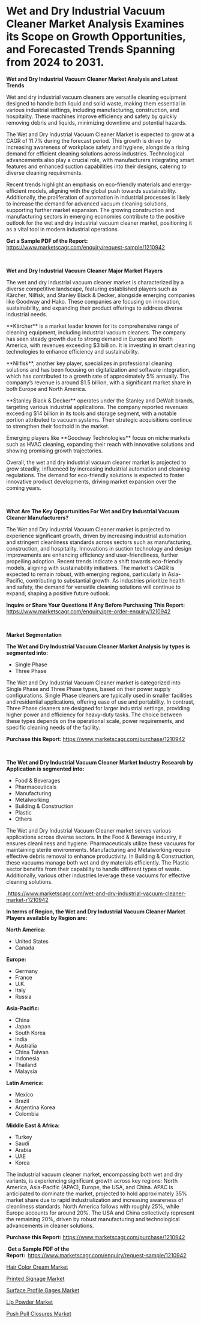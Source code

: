 <p><h1>Wet and Dry Industrial Vacuum Cleaner Market Analysis Examines its Scope on Growth Opportunities, and Forecasted Trends Spanning from 2024 to 2031.</h1></p><p><strong>Wet and Dry Industrial Vacuum Cleaner Market Analysis and Latest Trends</strong></p>
<p><p>Wet and dry industrial vacuum cleaners are versatile cleaning equipment designed to handle both liquid and solid waste, making them essential in various industrial settings, including manufacturing, construction, and hospitality. These machines improve efficiency and safety by quickly removing debris and liquids, minimizing downtime and potential hazards.</p><p>The Wet and Dry Industrial Vacuum Cleaner Market is expected to grow at a CAGR of 11.7% during the forecast period. This growth is driven by increasing awareness of workplace safety and hygiene, alongside a rising demand for efficient cleaning solutions across industries. Technological advancements also play a crucial role, with manufacturers integrating smart features and enhanced suction capabilities into their designs, catering to diverse cleaning requirements. </p><p>Recent trends highlight an emphasis on eco-friendly materials and energy-efficient models, aligning with the global push towards sustainability. Additionally, the proliferation of automation in industrial processes is likely to increase the demand for advanced vacuum cleaning solutions, supporting further market expansion. The growing construction and manufacturing sectors in emerging economies contribute to the positive outlook for the wet and dry industrial vacuum cleaner market, positioning it as a vital tool in modern industrial operations.</p></p>
<p><strong>Get a Sample PDF of the Report:&nbsp;</strong> <a href="https://www.marketscagr.com/enquiry/request-sample/1210942?utm_campaign=1262&utm_medium=2&utm_source=Github&utm_content=ia&utm_term=04102024&utm_id=wet-and-dry-industrial-vacuum-cleaner">https://www.marketscagr.com/enquiry/request-sample/1210942</a></p>
<p>&nbsp;</p>
<p><strong>Wet and Dry Industrial Vacuum Cleaner Major Market Players</strong></p>
<p><p>The wet and dry industrial vacuum cleaner market is characterized by a diverse competitive landscape, featuring established players such as Kärcher, Nilfisk, and Stanley Black & Decker, alongside emerging companies like Goodway and Hako. These companies are focusing on innovation, sustainability, and expanding their product offerings to address diverse industrial needs.</p><p>**Kärcher** is a market leader known for its comprehensive range of cleaning equipment, including industrial vacuum cleaners. The company has seen steady growth due to strong demand in Europe and North America, with revenues exceeding $3 billion. It is investing in smart cleaning technologies to enhance efficiency and sustainability.</p><p>**Nilfisk**, another key player, specializes in professional cleaning solutions and has been focusing on digitalization and software integration, which has contributed to a growth rate of approximately 5% annually. The company’s revenue is around $1.5 billion, with a significant market share in both Europe and North America.</p><p>**Stanley Black & Decker** operates under the Stanley and DeWalt brands, targeting various industrial applications. The company reported revenues exceeding $14 billion in its tools and storage segment, with a notable portion attributed to vacuum systems. Their strategic acquisitions continue to strengthen their foothold in the market.</p><p>Emerging players like **Goodway Technologies** focus on niche markets such as HVAC cleaning, expanding their reach with innovative solutions and showing promising growth trajectories. </p><p>Overall, the wet and dry industrial vacuum cleaner market is projected to grow steadily, influenced by increasing industrial automation and cleaning regulations. The demand for eco-friendly solutions is expected to foster innovative product developments, driving market expansion over the coming years. </p></p>
<p>&nbsp;</p>
<p><strong>What Are The Key Opportunities For Wet and Dry Industrial Vacuum Cleaner Manufacturers?</strong></p>
<p><p>The Wet and Dry Industrial Vacuum Cleaner market is projected to experience significant growth, driven by increasing industrial automation and stringent cleanliness standards across sectors such as manufacturing, construction, and hospitality. Innovations in suction technology and design improvements are enhancing efficiency and user-friendliness, further propelling adoption. Recent trends indicate a shift towards eco-friendly models, aligning with sustainability initiatives. The market's CAGR is expected to remain robust, with emerging regions, particularly in Asia-Pacific, contributing to substantial growth. As industries prioritize health and safety, the demand for versatile cleaning solutions will continue to expand, shaping a positive future outlook.</p></p>
<p><strong>Inquire or Share Your Questions If Any Before Purchasing This Report:</strong> <a href="https://www.marketscagr.com/enquiry/pre-order-enquiry/1210942?utm_campaign=1262&utm_medium=2&utm_source=Github&utm_content=ia&utm_term=04102024&utm_id=wet-and-dry-industrial-vacuum-cleaner">https://www.marketscagr.com/enquiry/pre-order-enquiry/1210942</a></p>
<p>&nbsp;</p>
<p><strong>Market Segmentation</strong></p>
<p><strong>The Wet and Dry Industrial Vacuum Cleaner Market Analysis by types is segmented into:</strong></p>
<p><ul><li>Single Phase</li><li>Three Phase</li></ul></p>
<p><p>The Wet and Dry Industrial Vacuum Cleaner market is categorized into Single Phase and Three Phase types, based on their power supply configurations. Single Phase cleaners are typically used in smaller facilities and residential applications, offering ease of use and portability. In contrast, Three Phase cleaners are designed for larger industrial settings, providing higher power and efficiency for heavy-duty tasks. The choice between these types depends on the operational scale, power requirements, and specific cleaning needs of the facility.</p></p>
<p><strong>Purchase this Report:&nbsp;</strong><a href="https://www.marketscagr.com/purchase/1210942?utm_campaign=1262&utm_medium=2&utm_source=Github&utm_content=ia&utm_term=04102024&utm_id=wet-and-dry-industrial-vacuum-cleaner">https://www.marketscagr.com/purchase/1210942</a></p>
<p>&nbsp;</p>
<p><strong>The Wet and Dry Industrial Vacuum Cleaner Market Industry Research by Application is segmented into:</strong></p>
<p><ul><li>Food & Beverages</li><li>Pharmaceuticals</li><li>Manufacturing</li><li>Metalworking</li><li>Building & Construction</li><li>Plastic</li><li>Others</li></ul></p>
<p><p>The Wet and Dry Industrial Vacuum Cleaner market serves various applications across diverse sectors. In the Food & Beverage industry, it ensures cleanliness and hygiene. Pharmaceuticals utilize these vacuums for maintaining sterile environments. Manufacturing and Metalworking require effective debris removal to enhance productivity. In Building & Construction, these vacuums manage both wet and dry materials efficiently. The Plastic sector benefits from their capability to handle different types of waste. Additionally, various other industries leverage these vacuums for effective cleaning solutions.</p></p>
<p><a href="https://www.marketscagr.com/wet-and-dry-industrial-vacuum-cleaner-market-r1210942?utm_campaign=1262&utm_medium=2&utm_source=Github&utm_content=ia&utm_term=04102024&utm_id=wet-and-dry-industrial-vacuum-cleaner">&nbsp;https://www.marketscagr.com/wet-and-dry-industrial-vacuum-cleaner-market-r1210942</a></p>
<p><strong>In terms of Region, the Wet and Dry Industrial Vacuum Cleaner Market Players available by Region are:</strong></p>
<p>
    <p> <strong> North America: </strong>
        <ul>
            <li>United States</li>
            <li>Canada</li>
        </ul>
        </p> 
    <p> <strong> Europe: </strong>
        <ul>
            <li>Germany</li>
            <li>France</li>
            <li>U.K.</li>
            <li>Italy</li>
            <li>Russia</li>
        </ul>
        </p> 
    <p> <strong> Asia-Pacific: </strong>
        <ul>
            <li>China</li>
            <li>Japan</li>
            <li>South Korea</li>
            <li>India</li>
            <li>Australia</li>
            <li>China Taiwan</li>
            <li>Indonesia</li>
            <li>Thailand</li>
            <li>Malaysia</li>
        </ul>
        </p> 
    <p> <strong> Latin America: </strong>
        <ul>
            <li>Mexico</li>
            <li>Brazil</li>
            <li>Argentina Korea</li>
            <li>Colombia</li>
        </ul>
        </p> 
    <p> <strong> Middle East & Africa: </strong>
        <ul>
            <li>Turkey</li>
            <li>Saudi</li>
            <li>Arabia</li>
            <li>UAE</li>
            <li>Korea</li>
        </ul>
    </p>
    </p>
<p><p>The industrial vacuum cleaner market, encompassing both wet and dry variants, is experiencing significant growth across key regions: North America, Asia-Pacific (APAC), Europe, the USA, and China. APAC is anticipated to dominate the market, projected to hold approximately 35% market share due to rapid industrialization and increasing awareness of cleanliness standards. North America follows with roughly 25%, while Europe accounts for around 20%. The USA and China collectively represent the remaining 20%, driven by robust manufacturing and technological advancements in cleaner solutions.</p></p>
<p><strong>Purchase this Report: </strong><a href="https://www.marketscagr.com/purchase/1210942?utm_campaign=1262&utm_medium=2&utm_source=Github&utm_content=ia&utm_term=04102024&utm_id=wet-and-dry-industrial-vacuum-cleaner">https://www.marketscagr.com/purchase/1210942</a></p>
<p>&nbsp;<strong>Get a Sample PDF of the Report:&nbsp;&nbsp;</strong><a href="https://www.marketscagr.com/enquiry/request-sample/1210942?utm_campaign=1262&utm_medium=2&utm_source=Github&utm_content=ia&utm_term=04102024&utm_id=wet-and-dry-industrial-vacuum-cleaner">https://www.marketscagr.com/enquiry/request-sample/1210942</a></p>
<p><strong></strong></p>
<p><p><a href="https://www.linkedin.com/pulse/navigating-hair-color-cream-market-expert-analysis-forecast-meg7c?utm_campaign=1262&utm_medium=2&utm_source=Github&utm_content=ia&utm_term=04102024&utm_id=wet-and-dry-industrial-vacuum-cleaner">Hair Color Cream Market</a></p><p><a href="https://www.linkedin.com/pulse/global-printed-signage-market-share-growth-opportunities-size-gtzsc?utm_campaign=1262&utm_medium=2&utm_source=Github&utm_content=ia&utm_term=04102024&utm_id=wet-and-dry-industrial-vacuum-cleaner">Printed Signage Market</a></p><p><a href="https://github.com/joannesouthgate/Market-Research-Report-List-5/blob/main/surface-profile-gages-market.md?utm_campaign=1262&utm_medium=2&utm_source=Github&utm_content=ia&utm_term=04102024&utm_id=wet-and-dry-industrial-vacuum-cleaner">Surface Profile Gages Market</a></p><p><a href="https://www.linkedin.com/pulse/in-depth-lip-powder-market-review-size-share-134cagr-growth-1t1tc?utm_campaign=1262&utm_medium=2&utm_source=Github&utm_content=ia&utm_term=04102024&utm_id=wet-and-dry-industrial-vacuum-cleaner">Lip Powder Market</a></p><p><a href="https://www.linkedin.com/pulse/market-insights-global-push-pull-closures-forecast-innovation-pwtbc?utm_campaign=1262&utm_medium=2&utm_source=Github&utm_content=ia&utm_term=04102024&utm_id=wet-and-dry-industrial-vacuum-cleaner">Push Pull Closures Market</a></p></p>